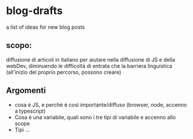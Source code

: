 # blog-drafts
a list of ideas for new blog posts


## scopo:
diffusione di articoli in italiano per aiutare nella diffusione di JS e della webDev, diminuendo le difficoltà di entrata che la barriera linguistica (all'inizio del proprio percorso, possono creare)

## Argomenti
- cosa è JS, e perchè è così importante/diffuso (browser, node, accenno a typescript)
- Cosa è una variabile, quali sono i tre tipi di variabile e accenno allo scope
- Tipi
...
